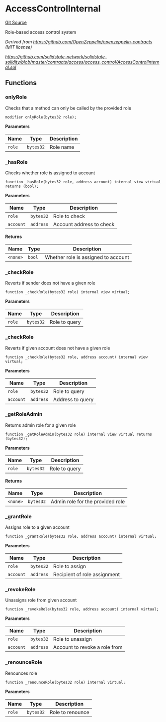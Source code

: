 # AccessControlInternal
[Git Source](https://github.com/ubiquity/ubiquity-dollar/blob/e160bf5b70e53d2b45eeff4c7e3dc69c842c728f/src/dollar/access/AccessControlInternal.sol)

Role-based access control system

*Derived from https://github.com/OpenZeppelin/openzeppelin-contracts (MIT license)*

*https://github.com/solidstate-network/solidstate-solidity/blob/master/contracts/access/access_control/AccessControlInternal.sol*


## Functions
### onlyRole

Checks that a method can only be called by the provided role


```solidity
modifier onlyRole(bytes32 role);
```
**Parameters**

|Name|Type|Description|
|----|----|-----------|
|`role`|`bytes32`|Role name|


### _hasRole

Checks whether role is assigned to account


```solidity
function _hasRole(bytes32 role, address account) internal view virtual returns (bool);
```
**Parameters**

|Name|Type|Description|
|----|----|-----------|
|`role`|`bytes32`|Role to check|
|`account`|`address`|Account address to check|

**Returns**

|Name|Type|Description|
|----|----|-----------|
|`<none>`|`bool`|Whether role is assigned to account|


### _checkRole

Reverts if sender does not have a given role


```solidity
function _checkRole(bytes32 role) internal view virtual;
```
**Parameters**

|Name|Type|Description|
|----|----|-----------|
|`role`|`bytes32`|Role to query|


### _checkRole

Reverts if given account does not have a given role


```solidity
function _checkRole(bytes32 role, address account) internal view virtual;
```
**Parameters**

|Name|Type|Description|
|----|----|-----------|
|`role`|`bytes32`|Role to query|
|`account`|`address`|Address to query|


### _getRoleAdmin

Returns admin role for a given role


```solidity
function _getRoleAdmin(bytes32 role) internal view virtual returns (bytes32);
```
**Parameters**

|Name|Type|Description|
|----|----|-----------|
|`role`|`bytes32`|Role to query|

**Returns**

|Name|Type|Description|
|----|----|-----------|
|`<none>`|`bytes32`|Admin role for the provided role|


### _grantRole

Assigns role to a given account


```solidity
function _grantRole(bytes32 role, address account) internal virtual;
```
**Parameters**

|Name|Type|Description|
|----|----|-----------|
|`role`|`bytes32`|Role to assign|
|`account`|`address`|Recipient of role assignment|


### _revokeRole

Unassigns role from given account


```solidity
function _revokeRole(bytes32 role, address account) internal virtual;
```
**Parameters**

|Name|Type|Description|
|----|----|-----------|
|`role`|`bytes32`|Role to unassign|
|`account`|`address`|Account to revoke a role from|


### _renounceRole

Renounces role


```solidity
function _renounceRole(bytes32 role) internal virtual;
```
**Parameters**

|Name|Type|Description|
|----|----|-----------|
|`role`|`bytes32`|Role to renounce|


